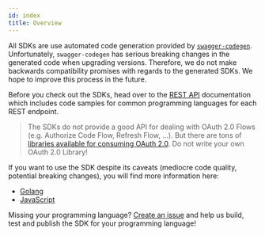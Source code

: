 ```yaml
---
id: index
title: Overview
---
```


All SDKs are use automated code generation provided by [`swagger-codegen`](https://github.com/swagger-api/swagger-codegen).
Unfortunately, `swagger-codegen` has serious breaking changes in the generated code when upgrading versions. Therefore,
we do not make backwards compatibility promises with regards to the generated SDKs. We hope to improve this process
in the future.

Before you check out the SDKs, head over to the [REST API](./hydra/sdk/api.md) documentation which includes code samples for common
programming languages for each REST endpoint.

> The SDKs do not provide a good API for dealing with OAuth 2.0 Flows (e.g. Authorize Code Flow, Refresh Flow, ...).
But there are tons of [libraries available for consuming OAuth 2.0](https://oauth.net/code/). Do not write your
own OAuth 2.0 Library!

If you want to use the SDK despite its caveats (mediocre code quality, potential breaking changes), you will find more information here:

* [Golang](./hydra/sdk/go.md)
* [JavaScript](./hydra/sdk/js.md)

Missing your programming language? [Create an issue](https://github.com/ory/hydra/issues) and help us build,
test and publish the SDK for your programming language!
